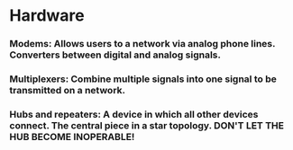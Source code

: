 # Hardware

### Modems: Allows users to a network via analog phone lines. Converters between digital and analog signals.

### Multiplexers: Combine multiple signals into one signal to be transmitted on a network.

### Hubs and repeaters: A device in which all other devices connect. The central piece in a star topology. DON'T LET THE HUB BECOME INOPERABLE!
